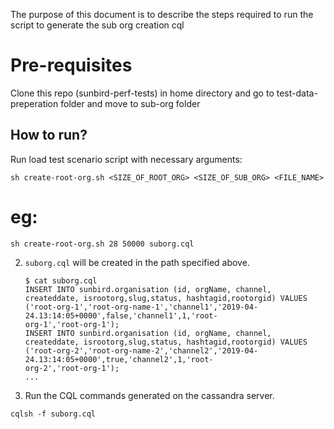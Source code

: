 The purpose of this document is to describe the steps required to run the script to generate the sub org creation cql

# Pre-requisites

Clone this repo (sunbird-perf-tests) in home directory and go to test-data-preperation folder and move to sub-org folder

## How to run?

Run load test scenario script with necessary arguments:

    sh create-root-org.sh <SIZE_OF_ROOT_ORG> <SIZE_OF_SUB_ORG> <FILE_NAME>

# eg:

    sh create-root-org.sh 28 50000 suborg.cql
    
2. `suborg.cql` will be created in the path specified above.

    ```
    $ cat suborg.cql
    INSERT INTO sunbird.organisation (id, orgName, channel, createddate, isrootorg,slug,status, hashtagid,rootorgid) VALUES ('root-org-1','root-org-name-1','channel1','2019-04-24.13:14:05+0000',false,'channel1',1,'root-
    org-1','root-org-1');
    INSERT INTO sunbird.organisation (id, orgName, channel, createddate, isrootorg,slug,status, hashtagid,rootorgid) VALUES ('root-org-2','root-org-name-2','channel2','2019-04-24.13:14:05+0000',true,'channel2',1,'root-
    org-2','root-org-1');
    ...
    ```
3. Run the CQL commands generated on the cassandra server.

```
cqlsh -f suborg.cql
```
